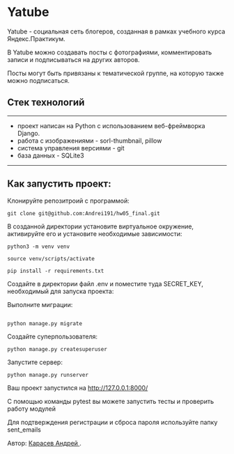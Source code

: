 # Yatube
Yatube - социальная сеть блогеров, созданная в рамках учебного курса Яндекс.Практикум.

В Yatube можно создавать посты с фотографиями, комментировать записи и подписываться на других авторов.

Посты могут быть привязаны к тематической группе, на которую также можно подписаться.

## Стек технологий
---
 - проект написан на Python с использованием веб-фреймворка Django.
 - работа с изображениями - sorl-thumbnail, pillow
 - система управления версиями - git
 - база данных - SQLite3
 ---
## Как запустить проект:
Клонируйте репозитроий с программой:
```
git clone git@github.com:Andrei191/hw05_final.git
```
В созданной директории установите виртуальное окружение, активируйте его и установите необходимые зависимости:
```
python3 -m venv venv
```
```
source venv/scripts/activate
```
```
pip install -r requirements.txt
```
Создайте в директории файл .env и поместите туда SECRET_KEY, необходимый для запуска проекта:

Выполните миграции:

```

python manage.py migrate
```
Создайте суперпользователя:
```
python manage.py createsuperuser
```
Запустите сервер:
```
python manage.py runserver
```
Ваш проект запустился на http://127.0.0.1:8000/

С помощью команды pytest вы можете запустить тесты и проверить работу модулей

Для подтверждения регистрации и сброса пароля используйте папку sent_emails

Автор:
<a href="https://github.com/Andrei191"> Карасев Андрей </a>.
